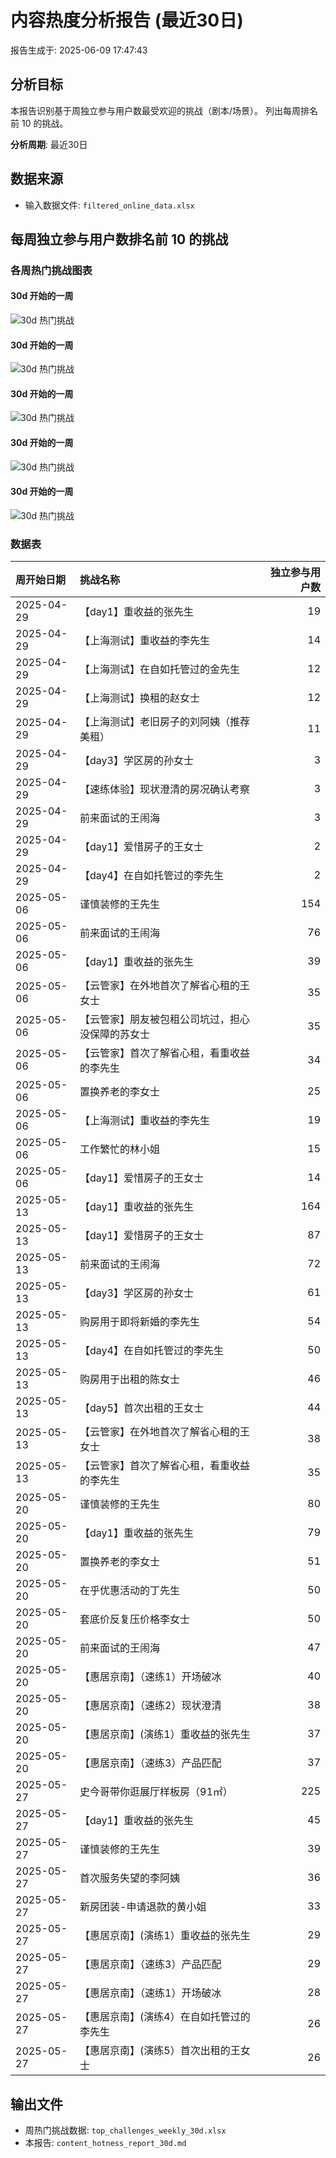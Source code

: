 # 内容热度分析报告 (最近30日)

报告生成于: 2025-06-09 17:47:43

## 分析目标
本报告识别基于周独立参与用户数最受欢迎的挑战（剧本/场景）。
列出每周排名前 10 的挑战。

**分析周期**: 最近30日

## 数据来源
- 输入数据文件: `filtered_online_data.xlsx`

## 每周独立参与用户数排名前 10 的挑战
### 各周热门挑战图表

#### 30d 开始的一周
![30d 热门挑战](top_challenges_week_2025-04-29_30d.png)

#### 30d 开始的一周
![30d 热门挑战](top_challenges_week_2025-05-06_30d.png)

#### 30d 开始的一周
![30d 热门挑战](top_challenges_week_2025-05-13_30d.png)

#### 30d 开始的一周
![30d 热门挑战](top_challenges_week_2025-05-20_30d.png)

#### 30d 开始的一周
![30d 热门挑战](top_challenges_week_2025-05-27_30d.png)

### 数据表
| 周开始日期   | 挑战名称                                         |   独立参与用户数 |
|:-------------|:-------------------------------------------------|-----------------:|
| 2025-04-29   | 【day1】重收益的张先生                           |               19 |
| 2025-04-29   | 【上海测试】重收益的李先生                       |               14 |
| 2025-04-29   | 【上海测试】在自如托管过的金先生                 |               12 |
| 2025-04-29   | 【上海测试】换租的赵女士                         |               12 |
| 2025-04-29   | 【上海测试】老旧房子的刘阿姨（推荐美租）         |               11 |
| 2025-04-29   | 【day3】学区房的孙女士                           |                3 |
| 2025-04-29   | 【速练体验】现状澄清的房况确认考察               |                3 |
| 2025-04-29   | 前来面试的王闹海                                 |                3 |
| 2025-04-29   | 【day1】爱惜房子的王女士                         |                2 |
| 2025-04-29   | 【day4】在自如托管过的李先生                     |                2 |
| 2025-05-06   | 谨慎装修的王先生                                 |              154 |
| 2025-05-06   | 前来面试的王闹海                                 |               76 |
| 2025-05-06   | 【day1】重收益的张先生                           |               39 |
| 2025-05-06   | 【云管家】在外地首次了解省心租的王女士           |               35 |
| 2025-05-06   | 【云管家】朋友被包租公司坑过，担心没保障的苏女士 |               35 |
| 2025-05-06   | 【云管家】首次了解省心租，看重收益的李先生       |               34 |
| 2025-05-06   | 置换养老的李女士                                 |               25 |
| 2025-05-06   | 【上海测试】重收益的李先生                       |               19 |
| 2025-05-06   | 工作繁忙的林小姐                                 |               15 |
| 2025-05-06   | 【day1】爱惜房子的王女士                         |               14 |
| 2025-05-13   | 【day1】重收益的张先生                           |              164 |
| 2025-05-13   | 【day1】爱惜房子的王女士                         |               87 |
| 2025-05-13   | 前来面试的王闹海                                 |               72 |
| 2025-05-13   | 【day3】学区房的孙女士                           |               61 |
| 2025-05-13   | 购房用于即将新婚的李先生                         |               54 |
| 2025-05-13   | 【day4】在自如托管过的李先生                     |               50 |
| 2025-05-13   | 购房用于出租的陈女士                             |               46 |
| 2025-05-13   | 【day5】首次出租的王女士                         |               44 |
| 2025-05-13   | 【云管家】在外地首次了解省心租的王女士           |               38 |
| 2025-05-13   | 【云管家】首次了解省心租，看重收益的李先生       |               35 |
| 2025-05-20   | 谨慎装修的王先生                                 |               80 |
| 2025-05-20   | 【day1】重收益的张先生                           |               79 |
| 2025-05-20   | 置换养老的李女士                                 |               51 |
| 2025-05-20   | 在乎优惠活动的丁先生                             |               50 |
| 2025-05-20   | 套底价反复压价格李女士                           |               50 |
| 2025-05-20   | 前来面试的王闹海                                 |               47 |
| 2025-05-20   | 【惠居京南】（速练1）开场破冰                    |               40 |
| 2025-05-20   | 【惠居京南】（速练2）现状澄清                    |               38 |
| 2025-05-20   | 【惠居京南】(演练1）重收益的张先生               |               37 |
| 2025-05-20   | 【惠居京南】（速练3）产品匹配                    |               37 |
| 2025-05-27   | 史今哥带你逛展厅样板房（91㎡）                   |              225 |
| 2025-05-27   | 【day1】重收益的张先生                           |               45 |
| 2025-05-27   | 谨慎装修的王先生                                 |               39 |
| 2025-05-27   | 首次服务失望的李阿姨                             |               36 |
| 2025-05-27   | 新房团装-申请退款的黄小姐                        |               33 |
| 2025-05-27   | 【惠居京南】(演练1）重收益的张先生               |               29 |
| 2025-05-27   | 【惠居京南】（速练3）产品匹配                    |               29 |
| 2025-05-27   | 【惠居京南】（速练1）开场破冰                    |               28 |
| 2025-05-27   | 【惠居京南】(演练4）在自如托管过的李先生         |               26 |
| 2025-05-27   | 【惠居京南】(演练5）首次出租的王女士             |               26 |

## 输出文件
- 周热门挑战数据: `top_challenges_weekly_30d.xlsx`
- 本报告: `content_hotness_report_30d.md`
